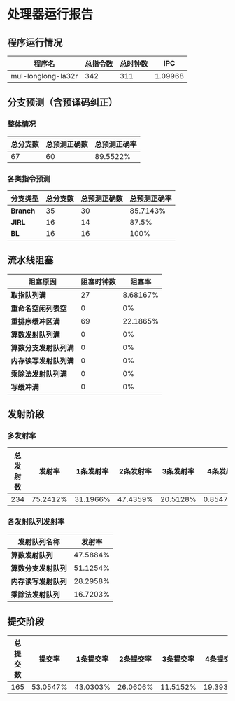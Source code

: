 # 处理器运行报告
## 程序运行情况
|程序名|总指令数|总时钟数|IPC|
|---|---|---|---|
|mul-longlong-la32r|342|311|1.09968|

## 分支预测（含预译码纠正）
### 整体情况
|总分支数|总预测正确数|总预测正确率|
|---|---|---|
|67|60|89.5522%|

### 各类指令预测
|分支类型|总分支数|总预测正确数|总预测正确率|
|---|---|---|---|
|**Branch**| 35 | 30 | 85.7143%|
|**JIRL**| 16 | 14 | 87.5%|
|**BL**| 16 | 16 | 100%|

## 流水线阻塞
|阻塞原因|阻塞时钟数|阻塞率|
|---|---|---|
|**取指队列满**| 27 | 8.68167%|
|**重命名空闲列表空**|0 | 0%|
|**重排序缓冲区满**|69 | 22.1865%|
|**算数发射队列满**|0 | 0%|
|**算数分支发射队列满**|0 | 0%|
|**内存读写发射队列满**|0 | 0%|
|**乘除法发射队列满**|0 | 0%|
|**写缓冲满**|0 | 0%|

## 发射阶段
### 多发射率
|总发射数|发射率|1条发射率|2条发射率|3条发射率|4条发射率|
|---|---|---|---|---|---|
|234|75.2412%|31.1966%|47.4359%|20.5128%|0.854701%|

### 各发射队列发射率
|发射队列名称|发射率|
|---|---|
|**算数发射队列**|47.5884%|
|**算数分支发射队列**|51.1254%|
|**内存读写发射队列**|28.2958%|
|**乘除法发射队列**|16.7203%|

## 提交阶段
|总提交数|提交率|1条提交率|2条提交率|3条提交率|4条提交率|
|---|---|---|---|---|---|
|165|53.0547%|43.0303%|26.0606%|11.5152%|19.3939%|
